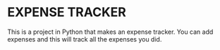# EXPENSE TRACKER

This is a project in Python that makes an expense tracker. You can add expenses and this will track all the expenses you did.
